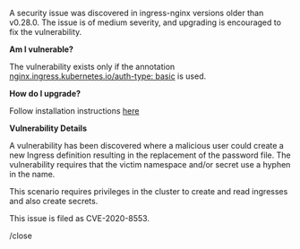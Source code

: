 A security issue was discovered in ingress-nginx versions older than v0.28.0. The issue is of medium severity, and upgrading is encouraged to fix the vulnerability.

**Am I vulnerable?**

The vulnerability exists only if the annotation [nginx.ingress.kubernetes.io/auth-type: basic](https://kubernetes.github.io/ingress-nginx/user-guide/nginx-configuration/annotations/#authentication) is used.

**How do I upgrade?**

Follow installation instructions [here](https://kubernetes.github.io/ingress-nginx/deploy/upgrade/)

**Vulnerability Details**

A vulnerability has been discovered where a malicious user could create a new Ingress definition resulting in the replacement of the password file. The vulnerability requires that the victim namespace and/or secret use a hyphen in the name.

This scenario requires privileges in the cluster to create and read ingresses and also create secrets.

This issue is filed as CVE-2020-8553.

/close
